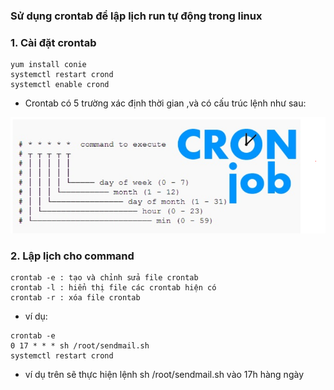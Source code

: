 ### Sử dụng crontab để lập lịch run tự động trong linux
### 1. Cài đặt crontab
```
yum install conie
systemctl restart crond
systemctl enable crond
```

- Crontab có 5 trường xác định thời gian ,và có cấu trúc lệnh như sau:

![](../images/1.png)

### 2. Lập lịch cho command 
```
crontab -e : tạo và chỉnh sửa file crontab
crontab -l : hiển thị file các crontab hiện có
crontab -r : xóa file crontab
```

- ví dụ:
```
crontab -e
0 17 * * * sh /root/sendmail.sh
systemctl restart crond
```
- ví dụ trên sẽ thực hiện lệnh sh /root/sendmail.sh vào 17h hàng ngày 
